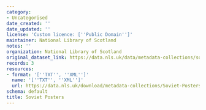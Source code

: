 ```yaml
---
category:
- Uncategorised
date_created: ''
date_updated: ''
license: 'Custom licence: [''Public Domain'']'
maintainer: National Library of Scotland
notes: ''
organization: National Library of Scotland
original_dataset_link: https://data.nls.uk/data/metadata-collections/soviet-posters/
records: 3
resources:
- format: '[''TXT'', ''XML'']'
  name: '[''TXT'', ''XML'']'
  url: https://data.nls.uk/download/metadata-collections/Soviet-Posters.zip
schema: default
title: Soviet Posters
---
```

